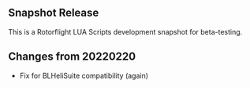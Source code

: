 ## Snapshot Release

This is a Rotorflight LUA Scripts development snapshot for beta-testing.

## Changes from 20220220

- Fix for BLHeliSuite compatibility (again)

